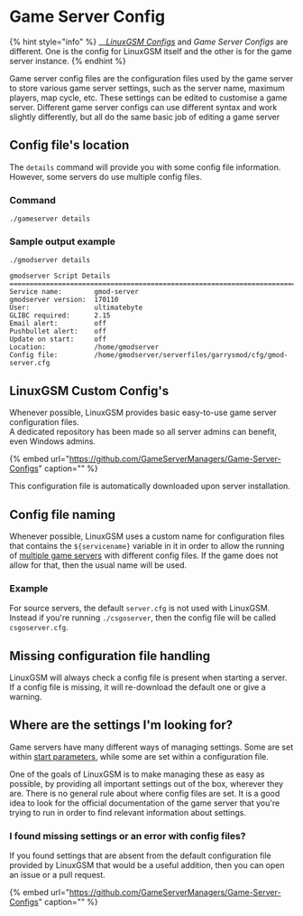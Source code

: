 # Game Server Config

{% hint style="info" %}
\_\_[_LinuxGSM Configs_](linuxgsm-config.md) and _Game Server Configs_ are different. One is the config for LinuxGSM itself and the other is for the game server instance.
{% endhint %}

Game server config files are the configuration files used by the game server to store various game server settings, such as the server name, maximum players, map cycle, etc. These settings can be edited to customise a game server. Different game server configs can use different syntax and work slightly differently, but all do the same basic job of editing a game server

## Config file's location

The `details` command will provide you with some config file information. However, some servers do use multiple config files.

### Command

`./gameserver details`

### Sample output example

```text
./gmodserver details

gmodserver Script Details
==================================================================================
Service name:        gmod-server
gmodserver version:  170110
User:                ultimatebyte
GLIBC required:      2.15
Email alert:         off
Pushbullet alert:    off
Update on start:     off
Location:            /home/gmodserver
Config file:         /home/gmodserver/serverfiles/garrysmod/cfg/gmod-server.cfg
```

## LinuxGSM Custom Config's

Whenever possible, LinuxGSM provides basic easy-to-use game server configuration files.  
A dedicated repository has been made so all server admins can benefit, even Windows admins.

{% embed url="https://github.com/GameServerManagers/Game-Server-Configs" caption="" %}

This configuration file is automatically downloaded upon server installation.

## Config file naming

Whenever possible, LinuxGSM uses a custom name for configuration files that contains the `${servicename}` variable in it in order to allow the running of [multiple game servers](../features/multiple-game-servers.md) with different config files. If the game does not allow for that, then the usual name will be used.

### Example

For source servers, the default `server.cfg` is not used with LinuxGSM. Instead if you're running `./csgoserver`, then the config file will be called `csgoserver.cfg`.

## Missing configuration file handling

LinuxGSM will always check a config file is present when starting a server.  
If a config file is missing, it will re-download the default one or give a warning.

## Where are the settings I'm looking for?

Game servers have many different ways of managing settings. Some are set within [start parameters](start-parameters.md), while some are set within a configuration file.

One of the goals of LinuxGSM is to make managing these as easy as possible, by providing all important settings out of the box, wherever they are. There is no general rule about where config files are set. It is a good idea to look for the official documentation of the game server that you're trying to run in order to find relevant information about settings.

### I found missing settings or an error with config files?

If you found settings that are absent from the default configuration file provided by LinuxGSM that would be a useful addition, then you can open an issue or a pull request.

{% embed url="https://github.com/GameServerManagers/Game-Server-Configs" caption="" %}

